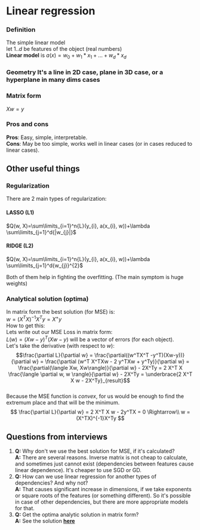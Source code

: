 
  
# Linear regression    
    
### Definition    
 The simple linear model      
let $1..d$ be features of the object (real numbers)      
**Linear model** is $a(x) = w_0 + w_1 * x_1 + ... + w_d * x_d$    
    
### Geometry It's a **line** in 2D case, **plane** in 3D case, or a **hyperplane** in many dims cases     
    
### Matrix form    
 $X  w = y$    
    
### Pros and cons 
**Pros**: Easy, simple, interpretable.      
**Cons**: May be too simple, works well in linear cases (or in cases reduced to linear cases).    
    
## Other useful things 
### Regularization    
    
There are 2 main types of regularization:  
  
#### LASSO (L1)  
$Q(w, X)=\sum\limits_{i=1}^n{L}(y_{i}, a(x_{i}, w))+\lambda \sum\limits_{j=1}^d{|w_{j}|}$  
  
#### RIDGE (L2)  
$Q(w, X)=\sum\limits_{i=1}^n{L}(y_{i}, a(x_{i}, w))+\lambda \sum\limits_{j=1}^d{w_{j}}^{2}$  
  
Both of them help in fighting the overfitting. (The main symptom is huge weights)  
### Analytical solution (optima)    
    
In matrix form the best solution (for MSE) is:      
$w = (X^T X)^{-1} X^T y = X^+ y$    
How to get this:  
Lets write out our MSE Loss in matrix form:   
$L(w) = (Xw-y)^T (Xw-y)$ will be a vector of errors (for each object).    
Let's take the derivative (with respect to $w$):    
$$\frac{\partial L}{\partial w} =  \frac{\partial((w^TX^T -y^T)(Xw-y))}{\partial w} = \frac{\partial (w^T X^TXw - 2 y^TXw + y^Ty)}{\partial w}  =  \frac{\partial(\langle Xw, Xw\rangle)}{\partial w} - 2X^Ty = 2 X^T X \frac{\langle \partial w, w \rangle}{\partial w} - 2X^Ty = \underbrace{2 X^T X w - 2X^Ty}_{result}$$    
Because the MSE function is *convex*, for us would be enough to find the extremum place and that will be the minimum.    
$$ \frac{\partial L}{\partial w} = 2 X^T X w - 2y^TX = 0 \Rightarrow\\ w = (X^TX)^{-1}X^Ty $$  
  
  
  
  
    
## Questions from interviews    
 1) **Q:** Why don't we use the best solution for MSE, if it's calculated?      
**A:** There are several reasons. Inverse matrix is not cheap to calculate, and sometimes just cannot exist (dependencies between features cause linear dependence). It's cheaper to use SGD or GD.    
2) **Q:** How can we use linear regression for another types of dependencies?  And why not?      
**A:** That causes significant increase in dimensions, if we take exponents or square roots of the features (or something different). So it's possible in case of other dependencies, but there are more appropriate models for that.      
3) **Q:** Get the optima analytic solution in matrix form?      
**A:** See the solution [**here**](#analytical-solution-optima)